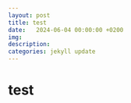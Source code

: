 ```yaml
---
layout: post
title: test
date:   2024-06-04 00:00:00 +0200
img:
description: 
categories: jekyll update
---
```

# test


